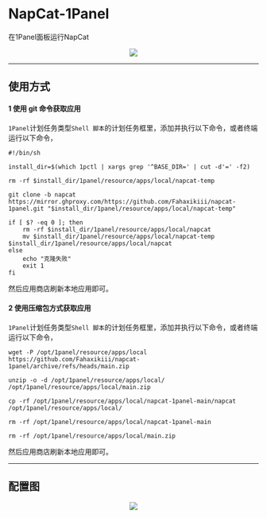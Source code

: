 # NapCat-1Panel
在1Panel面板运行NapCat
<div align="center">
  <img src="https://cdn.wanli.icu/Snipaste_2024-09-10_01-20-13.png?e=1725903007&token=-OaWqvhw6VUi5aqDe_VjvExatymWXEXdbBlMTPpr:MbBgBuSCERuvm5sm9kW6JL2BzlE="/>
</div>

---

## 使用方式

#### 1 使用 git 命令获取应用

`1Panel`计划任务类型`Shell 脚本`的计划任务框里，添加并执行以下命令，或者终端运行以下命令，
```shell
#!/bin/sh

install_dir=$(which 1pctl | xargs grep '^BASE_DIR=' | cut -d'=' -f2)

rm -rf $install_dir/1panel/resource/apps/local/napcat-temp

git clone -b napcat https://mirror.ghproxy.com/https://github.com/Fahaxikiii/napcat-1panel.git "$install_dir/1panel/resource/apps/local/napcat-temp"

if [ $? -eq 0 ]; then
    rm -rf $install_dir/1panel/resource/apps/local/napcat
    mv $install_dir/1panel/resource/apps/local/napcat-temp $install_dir/1panel/resource/apps/local/napcat
else
    echo "克隆失败"
    exit 1
fi

```

然后应用商店刷新本地应用即可。

#### 2 使用压缩包方式获取应用

`1Panel`计划任务类型`Shell 脚本`的计划任务框里，添加并执行以下命令，或者终端运行以下命令，
```shell
wget -P /opt/1panel/resource/apps/local https://github.com/Fahaxikiii/napcat-1panel/archive/refs/heads/main.zip

unzip -o -d /opt/1panel/resource/apps/local/ /opt/1panel/resource/apps/local/main.zip

cp -rf /opt/1panel/resource/apps/local/napcat-1panel-main/napcat /opt/1panel/resource/apps/local/

rm -rf /opt/1panel/resource/apps/local/napcat-1panel-main

rm -rf /opt/1panel/resource/apps/local/main.zip
```

然后应用商店刷新本地应用即可。

---
## 配置图
<div align="center">
  <img src="https://cdn.wanli.icu/Snipaste_2024-09-10_01-20-31.png?e=1725903211&token=-OaWqvhw6VUi5aqDe_VjvExatymWXEXdbBlMTPpr:PllZcPZYWiW14j4hwPF66eg5D7M="/>
</div>
